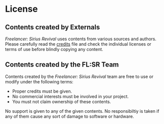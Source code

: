 # License

## Contents created by Externals

*Freelancer: Sirius Revival* uses contents from various sources and authors. Please carefully read the [credits](Credits.md) file and check the individual licenses or terms of use before blindly copying any content.

## Contents created by the FL:SR Team

Contents created by the *Freelancer: Sirius Revival* team are free to use or modify under the following terms:
- Proper credits must be given.
- No commercial interests must be involved in your project.
- You must not claim ownership of these contents.

No support is given to any of the given contents. No responsibiltiy is taken if any of them cause any sort of damage to software or hardware.
